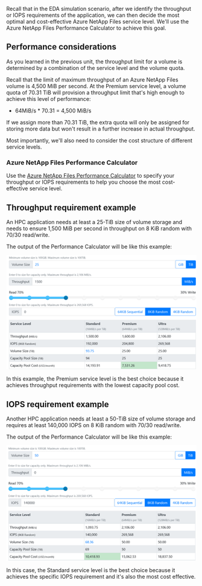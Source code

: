 Recall that in the EDA simulation scenario, after we identify the throughput or IOPS requirements of the application, we can then decide the most optimal and cost-effective Azure NetApp Files service level. We'll use the Azure NetApp Files Performance Calculator to achieve this goal.

## Performance considerations

As you learned in the previous unit, the throughput limit for a volume is determined by a combination of the service level and the volume quota.

Recall that the limit of maximum throughput of an Azure NetApp Files volume is 4,500 MiB per second. At the Premium service level, a volume quota of 70.31 TiB will provision a throughput limit that's high enough to achieve this level of performance:

- 64MiB/s * 70.31 = 4,500 MiB/s

If we assign more than 70.31 TiB, the extra quota will only be assigned for storing more data but won't result in a further increase in actual throughput.

Most importantly, we'll also need to consider the cost structure of different service levels.

### Azure NetApp Files Performance Calculator

Use the [Azure NetApp Files Performance Calculator](https://cloud.netapp.com/azure-netapp-files/tco?hs_preview=tIKQbfoF-41214739590) to specify your throughput or IOPS requirements to help you choose the most cost-effective service level.

## Throughput requirement example

An HPC application needs at least a 25-TiB size of volume storage and needs to ensure 1,500 MiB per second in throughput on 8 KiB random with 70/30 read/write.

The output of the Performance Calculator will be like this example:

![Screenshot of the Azure NetApp Files Performance Calculator when specifying 1,500 MiB/s throughput requirement as requirement.](../media/throughput-requirement.png)

In this example, the Premium service level is the best choice because it achieves throughput requirements with the lowest capacity pool cost.

## IOPS requirement example

Another HPC application needs at least a 50-TiB size of volume storage and requires at least 140,000 IOPS on 8 KiB random with 70/30 read/write.

The output of the Performance Calculator will be like this example:

![Screenshot of the Azure NetApp Files Performance Calculator when specifying 140,000 IOPS requirement as requirement.](../media/iops-requirement.png)

In this case, the Standard service level is the best choice because it achieves the specific IOPS requirement and it's also the most cost effective.
